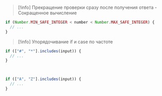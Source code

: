 >[!info] Прекращение проверки сразу после получения ответа - Сокращенное вычисление
```ts
if (Number.MIN_SAFE_INTEGER < number < Number.MAX_SAFE_INTEGER) {
  // ...
}
```

>[!info] Упорядочивание if и case по частоте
```ts
if (["#", "*"].includes(input)) {
  // ...
}

  

if (["A", "Z"].includes(input)) {
  // ...
}
```